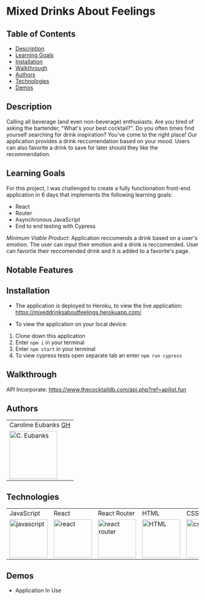 # Mixed Drinks About Feelings

## Table of Contents
* [Description](#description)
* [Learning Goals](#LearningGoals)
* [Installation](#installation)
* [Walkthrough](#walkthrough)
* [Authors](#authors)
* [Technologies](#technologies)
* [Demos](#demos)

## Description

Calling all beverage (and even non-beverage) enthusiasts. Are you tired of asking the bartender, "What's your best cocktail?". Do you often times find yourself searching for drink inspiration? You've come to the right place! Our application provides a drink reccomendation based on your mood. Users can also favorite a drink to save for later should they like the recommendation.

## Learning Goals

For this project, I was challenged to create a fully functionation front-end application in 6 days that implements the following learning goals:

- React
- Router
- Asynchronous JavaScript
- End to end testing with Cypress

*Minimum Viable Product*:  Application reccomends a drink based on a user's emotion. The user can input their emotion and a drink is reccomended. User can favortie their reccomended drink and it is added to a favorite's page.



## Notable Features


## Installation

* The application is deployed to Heroku, to view the live application: https://mixeddrinksaboutfeelings.herokuapp.com/

* To view the application on your local device:

1. Clone down this application
2. Enter `npm i` in your terminal
3. Enter `npm start` in your terminal
4. To view cypress tests open separate tab an enter `npm run cypress`


## Walkthrough

API Incorporate: https://www.thecocktaildb.com/api.php?ref=apilist.fun


## Authors
<table>
    <tr>
        <td> Caroline Eubanks <a href="https://github.com/cmeubanks">GH</td>
    </tr>
    <tr>
        <td><img src="https://avatars.githubusercontent.com/u/73092355?v=4" alt="C. Eubanks" width="125" height="auto" /></td>
    </tr>
</table>

## Technologies
<table>
    <tr>
        <td>JavaScript</td>
        <td>React</td>
        <td>React Router</td>
        <td>HTML</td>
        <td>CSS</td>
        <td>SASS</td>
        <td>Cypress</td>
        <td>Heroku</td>
    </tr>
    </tr>
        <td><img src="https://user-images.githubusercontent.com/73092355/119360616-074c6580-bc68-11eb-8ac1-f1ca05b87bf8.png" alt="javascript" width="100" height="auto" /></td>
        <td><img src="https://user-images.githubusercontent.com/73092355/119361040-74f89180-bc68-11eb-845a-29ec9f93f095.png" alt="react" width="100" height="auto" /></td>
        <td><img src="https://user-images.githubusercontent.com/73092355/119361186-9d808b80-bc68-11eb-97ee-05bde2700716.png" alt="react router" width="100" height="auto" /></td>
        <td><img src="https://user-images.githubusercontent.com/73092355/119402191-d553f700-bc99-11eb-8cd3-6ef44023d530.png" alt="HTML" width="100" height="auto" /></td>
        <td><img src="https://user-images.githubusercontent.com/73092355/119402395-1e0bb000-bc9a-11eb-9173-30403b8848d1.png" alt="css" width="100" height="auto" /></td>
        <td><img src="https://user-images.githubusercontent.com/73092355/119351057-49bc7500-bc5d-11eb-9e74-24ede01707c4.png" alt="SASS" width="100" height="auto" /></td>
        <td><img src="https://user-images.githubusercontent.com/73092355/119361263-b5f0a600-bc68-11eb-9f41-8e10aa013e7a.png" alt="Cypress" width="100" height="auto" /></td>
        <td><img src="https://user-images.githubusercontent.com/73092355/119402483-3bd91500-bc9a-11eb-9465-edf38b6a68d3.png" alt="Heroku" width="100" height="auto" /></td>
    </tr>
</table>

## Demos

* Application In Use

![]()
